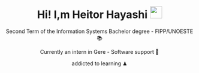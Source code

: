 <h1 align="center">Hi! I,m Heitor Hayashi <img src="https://media.tenor.com/images/30169e4a670daf12443df7d2dd140176/tenor.gif" height="32" /></h1>
<p align="center">Second Term of the Information Systems Bachelor degree - FIPP/UNOESTE 📚</p>
<p align="center">Currently an intern in Gere - Software support 💼</p>
<p align="center">addicted to learning ♟</p>
